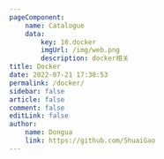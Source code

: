 ```yaml
---
pageComponent:
    name: Catalogue
    data:
        key: 10.docker
        imgUrl: /img/web.png
        description: docker相关
title: Docker
date: 2022-07-21 17:30:53
permalink: /docker/
sidebar: false
article: false
comment: false
editLink: false
author:
    name: Dongua
    link: https://github.com/ShuaiGao
---
```

